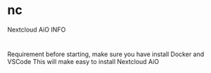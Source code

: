 # nc
Nextcloud AiO INFO

#
Requirement before starting, make sure you have install Docker and VSCode
This will make easy to install Nextcloud AiO
